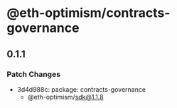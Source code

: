 # @eth-optimism/contracts-governance

## 0.1.1
### Patch Changes

- 3d4d988c: package: contracts-governance
  - @eth-optimism/sdk@1.1.8
